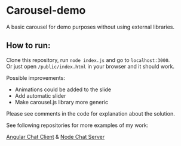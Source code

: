 # Carousel-demo
A basic carousel for demo purposes without using external libraries.

## How to run:
Clone this repository, run `node index.js` and go to `localhost:3000`.  
Or just open `/public/index.html` in your browser and it should work.

Possible improvements:
* Animations could be added to the slide
* Add automatic slider
* Make carousel.js library more generic

Please see comments in the code for explanation about the solution.

See following repositories for more examples of my work:

[Angular Chat Client](https://github.com/loolooii/AngularChatClient)
&
[Node Chat Server](https://github.com/loolooii/NodeChatServer)
